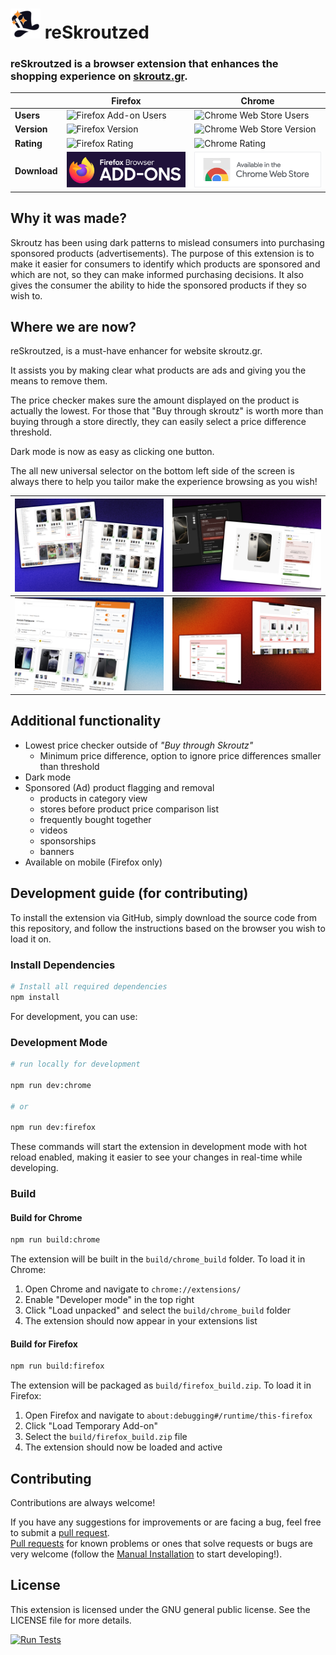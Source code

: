 # ![Alt Text](../icons/48.png) reSkroutzed

### reSkroutzed is a browser extension that enhances the shopping experience on [skroutz.gr](https://skroutz.gr).<br>

|              | Firefox                                                                                                       | Chrome                                                                                                                                  |
| ------------ | ------------------------------------------------------------------------------------------------------------- | --------------------------------------------------------------------------------------------------------------------------------------- |
| **Users**    | ![Firefox Add-on Users](https://img.shields.io/amo/users/reskroutzed)                                         | ![Chrome Web Store Users](https://img.shields.io/chrome-web-store/users/amglnkndjeoojnjjeepeheobhneeogcl)                               |
| **Version**  | ![Firefox Version](https://img.shields.io/amo/v/reskroutzed)                                                  | ![Chrome Web Store Version](https://img.shields.io/chrome-web-store/v/amglnkndjeoojnjjeepeheobhneeogcl)                                 |
| **Rating**   | ![Firefox Rating](https://img.shields.io/amo/stars/reskroutzed)                                               | ![Chrome Rating](https://img.shields.io/chrome-web-store/rating/amglnkndjeoojnjjeepeheobhneeogcl)                                       |
| **Download** | [![Firefox](../imagery/store_images/firefox.png)](https://addons.mozilla.org/en-US/firefox/addon/reskroutzed) | [![Chrome](../imagery/store_images/chrome.png)](https://chrome.google.com/webstore/detail/reskroutzed/amglnkndjeoojnjjeepeheobhneeogcl) |

## Why it was made?

Skroutz has been using dark patterns to mislead consumers into purchasing sponsored products (advertisements).
The purpose of this extension is to make it easier for consumers to identify which products are sponsored and which are not, so they can make informed purchasing decisions.
It also gives the consumer the ability to hide the sponsored products if they so wish to.

## Where we are now?

reSkroutzed, is a must-have enhancer for website skroutz.gr.

It assists you by making clear what products are ads and giving you the means to remove them.

The price checker makes sure the amount displayed on the product is actually the lowest. For those that "Buy through skroutz" is worth more than buying through a store directly, they can easily select a price difference threshold.

Dark mode is now as easy as clicking one button.

The all new universal selector on the bottom left side of the screen is always there to help you tailor make the experience browsing as you wish!

| ![Screenshot 1](../imagery/chrome/chrome_1280x800_screenshot_1.jpeg) | ![Screenshot 2](../imagery/chrome/chrome_1280x800_screenshot_2.jpeg) |
| -------------------------------------------------------------------- | -------------------------------------------------------------------- |
| ![Screenshot 3](../imagery/chrome/chrome_1280x800_screenshot_3.jpeg) | ![Screenshot 4](../imagery/chrome/chrome_1280x800_screenshot_4.jpeg) |

## Additional functionality

- Lowest price checker outside of _"Buy through Skroutz"_
  - Minimum price difference, option to ignore price differences smaller than threshold
- Dark mode
- Sponsored (Ad) product flagging and removal
  - products in category view
  - stores before product price comparison list
  - frequently bought together
  - videos
  - sponsorships
  - banners
- Available on mobile (Firefox only)

## Development guide (for contributing)

To install the extension via GitHub, simply download the source code from this repository, and follow the instructions based on the browser you wish to load it on.

### Install Dependencies

```bash
# Install all required dependencies
npm install
```

For development, you can use:

### Development Mode

```bash
# run locally for development

npm run dev:chrome

# or

npm run dev:firefox
```

These commands will start the extension in development mode with hot reload enabled, making it easier to see your changes in real-time while developing.

### Build

#### Build for Chrome

```bash
npm run build:chrome
```

The extension will be built in the `build/chrome_build` folder. To load it in Chrome:

1. Open Chrome and navigate to `chrome://extensions/`
2. Enable "Developer mode" in the top right
3. Click "Load unpacked" and select the `build/chrome_build` folder
4. The extension should now appear in your extensions list

#### Build for Firefox

```bash
npm run build:firefox
```

The extension will be packaged as `build/firefox_build.zip`. To load it in Firefox:

1. Open Firefox and navigate to `about:debugging#/runtime/this-firefox`
2. Click "Load Temporary Add-on"
3. Select the `build/firefox_build.zip` file
4. The extension should now be loaded and active

## Contributing

Contributions are always welcome!

If you have any suggestions for improvements or are facing a bug, feel free to submit a [pull request](https://github.com/keybraker/reskroutzed/discussions).<br>
[Pull requests](https://github.com/keybraker/reskroutzed/pulls) for known problems or ones that solve requests or bugs are very welcome (follow the [Manual Installation](#manual-installation) to start developing!).

## License

This extension is licensed under the GNU general public license. See the LICENSE file for more details.

[![Run Tests](https://github.com/keybraker/reSkroutzed/actions/workflows/tests.yml/badge.svg)](https://github.com/keybraker/reSkroutzed/actions/workflows/tests.yml)
